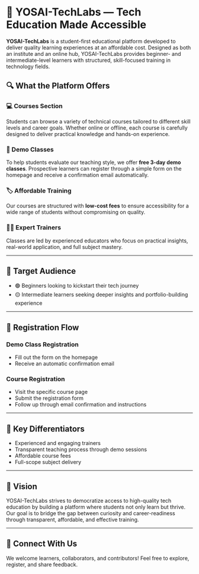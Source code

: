 # 🚀 YOSAI-TechLabs — Tech Education Made Accessible

**YOSAI-TechLabs** is a student-first educational platform developed to deliver quality learning experiences at an affordable cost. Designed as both an institute and an online hub, YOSAI-TechLabs provides beginner- and intermediate-level learners with structured, skill-focused training in technology fields.

## 🔍 What the Platform Offers

### 💻 Courses Section
Students can browse a variety of technical courses tailored to different skill levels and career goals. Whether online or offline, each course is carefully designed to deliver practical knowledge and hands-on experience.

### 🧪 Demo Classes
To help students evaluate our teaching style, we offer **free 3-day demo classes**. Prospective learners can register through a simple form on the homepage and receive a confirmation email automatically.

### 🏷️ Affordable Training
Our courses are structured with **low-cost fees** to ensure accessibility for a wide range of students without compromising on quality.

### 👩‍🏫 Expert Trainers
Classes are led by experienced educators who focus on practical insights, real-world application, and full subject mastery.

---

## 🎯 Target Audience

- 🟢 Beginners looking to kickstart their tech journey  
- 🟡 Intermediate learners seeking deeper insights and portfolio-building experience

---

## 📌 Registration Flow

### Demo Class Registration
- Fill out the form on the homepage  
- Receive an automatic confirmation email  

### Course Registration
- Visit the specific course page  
- Submit the registration form  
- Follow up through email confirmation and instructions  

---

## 💎 Key Differentiators

- Experienced and engaging trainers  
- Transparent teaching process through demo sessions  
- Affordable course fees  
- Full-scope subject delivery  

---

## 🌱 Vision

YOSAI-TechLabs strives to democratize access to high-quality tech education by building a platform where students not only learn but thrive. Our goal is to bridge the gap between curiosity and career-readiness through transparent, affordable, and effective training.

---

## 📢 Connect With Us

We welcome learners, collaborators, and contributors! Feel free to explore, register, and share feedback.

